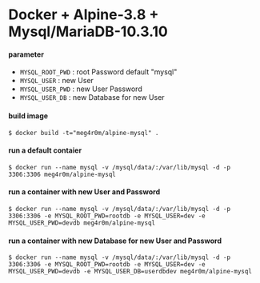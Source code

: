 # Docker + Alpine-3.8 + Mysql/MariaDB-10.3.10

#### parameter

* `MYSQL_ROOT_PWD` : root Password   default "mysql"
* `MYSQL_USER`     : new User
* `MYSQL_USER_PWD` : new User Password
* `MYSQL_USER_DB`  : new Database for new User

#### build image

```
$ docker build -t="meg4r0m/alpine-mysql" .
```

#### run a default contaier

```
$ docker run --name mysql -v /mysql/data/:/var/lib/mysql -d -p 3306:3306 meg4r0m/alpine-mysql
```

#### run a container with new User and Password

```
$ docker run --name mysql -v /mysql/data/:/var/lib/mysql -d -p 3306:3306 -e MYSQL_ROOT_PWD=rootdb -e MYSQL_USER=dev -e MYSQL_USER_PWD=devdb meg4r0m/alpine-mysql
```

#### run a container with new Database for new User and Password

```
$ docker run --name mysql -v /mysql/data/:/var/lib/mysql -d -p 3306:3306 -e MYSQL_ROOT_PWD=rootdb -e MYSQL_USER=dev -e MYSQL_USER_PWD=devdb -e MYSQL_USER_DB=userdbdev meg4r0m/alpine-mysql

